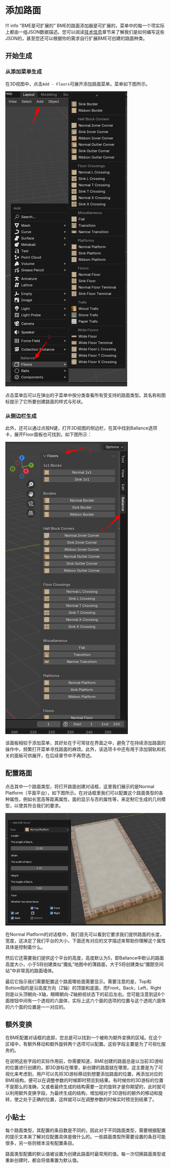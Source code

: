 # 添加路面

!!! info "BME是可扩展的"
    BME的路面添加器是可扩展的，菜单中的每一个项实际上都由一组JSON数据描述。您可以阅读[技术信息](./tech-infos.md)章节来了解我们是如何编写这些JSON的，甚至您还可以根据你的需求自行扩展BME可创建的路面种类。

## 开始生成

### 从添加菜单生成

在3D视图中，点击`Add - Floors`可展开添加路面菜单。菜单如下图所示。

![](../imgs/bme-adder.png)

点击菜单后可以在弹出的子菜单中按分类查看所有受支持的路面类型。其名称和图标提示了它所要创建路面的样式与形状。

### 从侧边栏生成

此外，还可以通过点按N键，打开3D视图的侧边栏，在其中找到Ballance选项卡，展开Floor面板也可找到，如下图所示：

![](../imgs/bme-adder-sidebar.png)

该面板相较于添加菜单，其好处在于可常驻在界面之中，避免了在持续添加路面的操作中，频繁打开菜单寻找路面的麻烦。此外，该选项卡中还有用于添加钢轨和机关的面板可供展开，在后续章节中不再赘述。

## 配置路面

点击其中一个路面类型，将打开路面创建对话框，这里我们展示的是Normal Platform（平面平台），如下图所示。在对话框里我们可以配置这个路面类型的各种属性，例如长宽高等距离属性，面的显示与否的属性等，来定制它生成的几何模型，以使其符合我们的要求。

![](../imgs/bme-adder-dialog.png)

在Normal Platform的对话框中，我们首先可以看到它要求我们提供路面的长度，宽度，这决定了我们平台的大小，下面还有对应的文字描述来帮助你理解这个属性具体是控制着什么。

然后它还需要我们提供这个平台的高度，高度默认为5，即Ballance中默认的路面高度大小，小于5将创建类似“魔虬”地图中的薄路面，大于5将创建类似“魔脓空间站”中非常高的路面墙体。

最后它指示我们需要配置这个路面哪些面需要显示。需要注意的是，Top和Bottom指的是沿高度方向（Z轴）的顶面和底面，而Front，Back，Left，Right则是以头顶朝向-X轴，眼睛朝向-Z轴俯视状态下的前后左右。您可能注意到这6个面按钮中间有一个透视的六面体，实际上这六个面的选项的位置与这个透视六面体的六个面的位置是一一对应的。

## 额外变换

在BME配置对话框的底部，您总是可以找到一个被称为额外变换的区域。在这个区域中，有额外移动和额外旋转两个选项可以配置。这些字段主要是为了可视化服务的。

在说明这些字段的实际作用前，你需要知道，BME创建的路面总是以当前3D游标的位置进行创建的，即3D游标在哪里，新创建的路面就在哪里。这主要是为了可视化来考虑到，用户可以先将3D游标移动到想要添加路面的位置，再添加对应的BME结构，便可以在调整参数的时候即时预览到结果。有时候你的3D游标的位置不是那么的准确，又或者最终生成的结构需要一定的旋转才是你期望的，此时就可以利用额外变换字段，为最终生成的结构，增加相对于3D游标的额外的移动和旋转，使之处于正确的位置，这样就可以在调整参数的时候实时预览到结果了。

## 小贴士

每个路面类型，其配置的条目数是不同的，因此对于不同路面类型，需要根据配置的提示文本来了解对应配置具体是做什么的。一些路面类型所需要设置的条目可能很多，另一些则根本没有配置条目。

路面类型配置的默认值被设置为创建此路面时最常用的值。每一次切换路面类型或重新创建时，都会将值重置为默认值。
